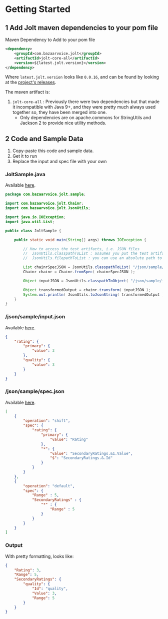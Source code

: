 # Getting Started

## 1 Add Jolt maven dependencies to your pom file

Maven Dependency to Add to your pom file
``` xml
<dependency>
    <groupId>com.bazaarvoice.jolt</groupId>
    <artifactId>jolt-core-all</artifactId>
    <version>${latest.jolt.version}</version>
</dependency>
```

Where `latest.jolt.version` looks like `0.0.16`, and can be found by looking at the [project's releases](https://github.com/bazaarvoice/jolt/releases).

The maven artifact is:

1. `jolt-core-all` : Previously there were two dependencies but that made it incompatible with Java 9+, and they were pretty much always
used together so, they have been merged into one. 
    * Only dependencies are on apache.commons for StringUtils and Jackson 2 to provide nice utility methods.

## 2 Code and Sample Data

1. Copy-paste this code and sample data.
2. Get it to run
3. Replace the input and spec file with your own

### JoltSample.java

Available [here](https://github.com/bazaarvoice/jolt/tree/master/jolt-core/src/test/java/com/bazaarvoice/jolt/sample/JoltSample.java).

``` java
package com.bazaarvoice.jolt.sample;

import com.bazaarvoice.jolt.Chainr;
import com.bazaarvoice.jolt.JsonUtils;

import java.io.IOException;
import java.util.List;

public class JoltSample {

    public static void main(String[] args) throws IOException {

        // How to access the test artifacts, i.e. JSON files
        //  JsonUtils.classpathToList : assumes you put the test artifacts in your class path
        //  JsonUtils.filepathToList : you can use an absolute path to specify the files

        List chainrSpecJSON = JsonUtils.classpathToList( "/json/sample/spec.json" );
        Chainr chainr = Chainr.fromSpec( chainrSpecJSON );

        Object inputJSON = JsonUtils.classpathToObject( "/json/sample/input.json" );

        Object transformedOutput = chainr.transform( inputJSON );
        System.out.println( JsonUtils.toJsonString( transformedOutput ) );
    }
}
```

### /json/sample/input.json
Available [here](https://github.com/bazaarvoice/jolt/tree/master/jolt-core/src/test/resources/json/sample/input.json).

``` json
{
    "rating": {
        "primary": {
            "value": 3
        },
        "quality": {
            "value": 3
        }
    }
}
```

### /json/sample/spec.json
Available [here](https://github.com/bazaarvoice/jolt/tree/master/jolt-core/src/test/resources/json/sample/spec.json).

``` json
[
    {
        "operation": "shift",
        "spec": {
            "rating": {
                "primary": {
                    "value": "Rating"
                },
                "*": {
                    "value": "SecondaryRatings.&1.Value",
                    "$": "SecondaryRatings.&.Id"
                }
            }
        }
    },
    {
        "operation": "default",
        "spec": {
            "Range" : 5,
            "SecondaryRatings" : {
                "*" : {
                    "Range" : 5
                }
            }
        }
    }
]
```

### Output

With pretty formatting, looks like:

``` json
{
    "Rating": 3,
    "Range": 5,
    "SecondaryRatings": {
        "quality": {
            "Id": "quality",
            "Value": 3,
            "Range": 5
        }
    }
}
```
